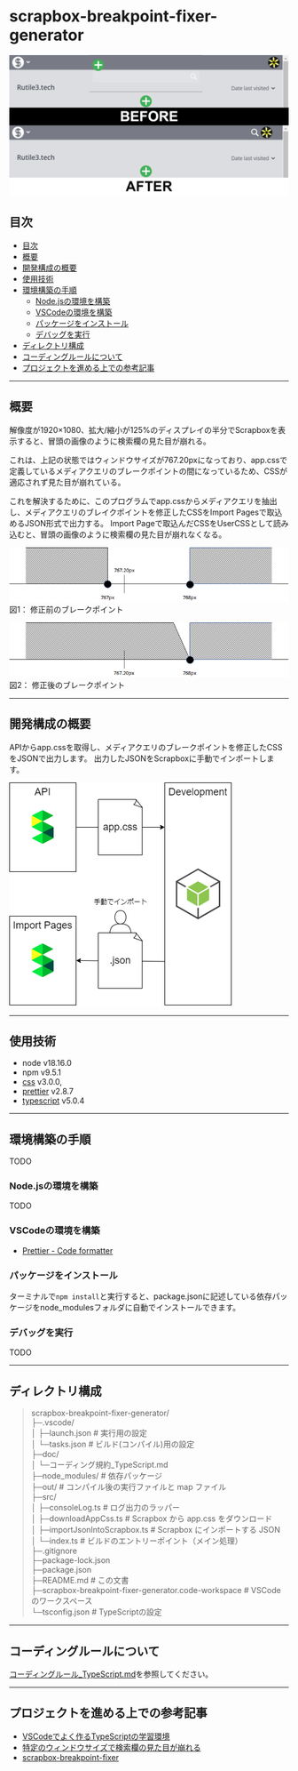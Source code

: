# scrapbox-breakpoint-fixer-generator

![UserCSSの適応前と適応後](img/before-after.png)

## 目次

- [目次](#目次)
- [概要](#概要)
- [開発構成の概要](#開発構成の概要)
- [使用技術](#使用技術)
- [環境構築の手順](#環境構築の手順)
  - [Node.jsの環境を構築](#nodejsの環境を構築)
  - [VSCodeの環境を構築](#vscodeの環境を構築)
  - [パッケージをインストール](#パッケージをインストール)
  - [デバッグを実行](#デバッグを実行)
- [ディレクトリ構成](#ディレクトリ構成)
- [コーディングルールについて](#コーディングルールについて)
- [プロジェクトを進める上での参考記事](#プロジェクトを進める上での参考記事)

--------------------------------------------------

## 概要

解像度が1920×1080、拡大/縮小が125%のディスプレイの半分でScrapboxを表示すると、冒頭の画像のように検索欄の見た目が崩れる。

これは、上記の状態ではウィンドウサイズが767.20pxになっており、app.cssで定義しているメディアクエリのブレークポイントの間になっているため、CSSが適応されず見た目が崩れている。

これを解決するために、このプログラムでapp.cssからメディアクエリを抽出し、メディアクエリのブレイクポイントを修正したCSSをImport Pagesで取込めるJSON形式で出力する。
Import Pageで取込んだCSSをUserCSSとして読み込むと、冒頭の画像のように検索欄の見た目が崩れなくなる。

![修正前のブレイクポイント](img/before-breakpoint.png)  
図1： 修正前のブレークポイント

![修正後のブレイクポイント](img/after-breakpoint.png)  
図2： 修正後のブレークポイント

--------------------------------------------------

## 開発構成の概要

APIからapp.cssを取得し、メディアクエリのブレークポイントを修正したCSSをJSONで出力します。
出力したJSONをScrapboxに手動でインポートします。  

![開発構成の概要.drawio.png](img/開発構成の概要.drawio.png)

--------------------------------------------------

## 使用技術

- node v18.16.0
- npm v9.5.1
- [css](https://www.npmjs.com/package/css) v3.0.0,
- [prettier](https://www.npmjs.com/package/prettier) v2.8.7
- [typescript](https://www.npmjs.com/package/typescript) v5.0.4

--------------------------------------------------

## 環境構築の手順

TODO

### Node.jsの環境を構築

TODO

### VSCodeの環境を構築

- [Prettier - Code formatter](https://marketplace.visualstudio.com/items?itemName=esbenp.prettier-vscode)

### パッケージをインストール

ターミナルで`npm install`と実行すると、package.jsonに記述している依存パッケージをnode_modulesフォルダに自動でインストールできます。

### デバッグを実行

TODO

--------------------------------------------------

## ディレクトリ構成

> scrapbox-breakpoint-fixer-generator/  
> ├─.vscode/  
> │  ├─launch.json # 実行用の設定  
> │  └─tasks.json # ビルド(コンパイル)用の設定  
> ├─doc/  
> │  └─コーディング規約_TypeScript.md  
> ├─node_modules/ # 依存パッケージ  
> ├─out/ # コンパイル後の実行ファイルと map ファイル  
> ├─src/  
> │  ├─consoleLog.ts # ログ出力のラッパー  
> │  ├─downloadAppCss.ts # Scrapbox から app.css をダウンロード  
> │  ├─importJsonIntoScrapbox.ts # Scrapbox にインポートする JSON  
> │  └─index.ts # ビルドのエントリーポイント（メイン処理）  
> ├─.gitignore  
> ├─package-lock.json  
> ├─package.json  
> ├─README.md # この文書  
> ├─scrapbox-breakpoint-fixer-generator.code-workspace # VSCode のワークスペース  
> └─tsconfig.json # TypeScriptの設定  

--------------------------------------------------

## コーディングルールについて

[コーディングルール_TypeScript.md](doc/コーディングルール_TypeScript.md)を参照してください。

--------------------------------------------------

## プロジェクトを進める上での参考記事

- [VSCodeでよく作るTypeScriptの学習環境](https://blog.mamansoft.net/2020/10/14/vscode-typescript-learning/)
- [特定のウィンドウサイズで検索欄の見た目が崩れる](https://scrapbox.io/forum-jp/特定のウィンドウサイズで検索欄の見た目が崩れる)
- [scrapbox-breakpoint-fixer](https://scrapbox.io/Rutile3Tech/scrapbox-breakpoint-fixer)
